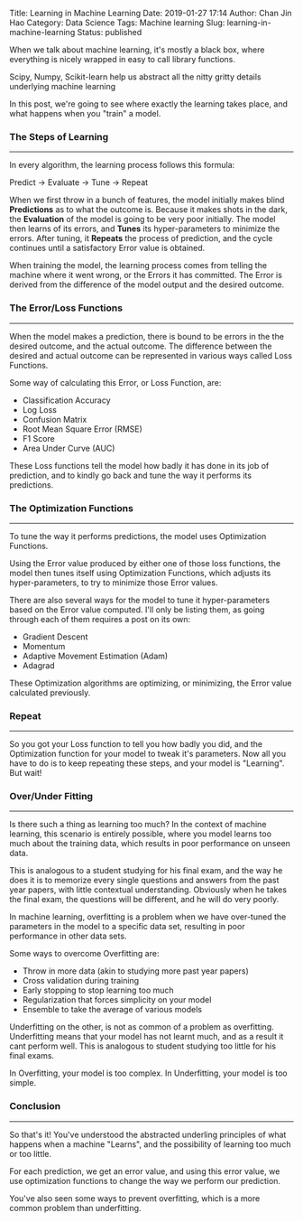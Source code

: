 Title: Learning in Machine Learning
Date: 2019-01-27 17:14
Author: Chan Jin Hao
Category: Data Science
Tags: Machine learning
Slug: learning-in-machine-learning
Status: published



When we talk about machine learning, it's mostly a black box, where everything is nicely wrapped in easy to call library functions.





Scipy, Numpy, Scikit-learn help us abstract all the nitty gritty details underlying machine learning





In this post, we're going to see where exactly the learning takes place, and what happens when you "train" a model.  



<!-- wp:heading {"level":3} -->

### The Steps of Learning  





------------------------------------------------------------------------






In every algorithm, the learning process follows this formula:





Predict -&gt; Evaluate -&gt; Tune -&gt; Repeat





When we first throw in a bunch of features, the model initially makes blind **Predictions** as to what the outcome is. Because it makes shots in the dark, the **Evaluation** of the model is going to be very poor initially. The model then learns of its errors, and **Tunes** its hyper-parameters to minimize the errors. After tuning, it **Repeats** the process of prediction, and the cycle continues until a satisfactory Error value is obtained.  





When training the model, the learning process comes from telling the machine where it went wrong, or the Errors it has committed. The Error is derived from the difference of the model output and the desired outcome.



<!-- wp:heading {"level":3} -->

### The Error/Loss Functions  





------------------------------------------------------------------------






When the model makes a prediction, there is bound to be errors in the the desired outcome, and the actual outcome. The difference between the desired and actual outcome can be represented in various ways called Loss Functions.  





Some way of calculating this Error, or Loss Function, are:





-   Classification Accuracy
-   Log Loss
-   Confusion Matrix  
-   Root Mean Square Error (RMSE)
-   F1 Score
-   Area Under Curve (AUC)





These Loss functions tell the model how badly it has done in its job of prediction, and to kindly go back and tune the way it performs its predictions.  







<!-- wp:heading {"level":3} -->

### The Optimization Functions  





------------------------------------------------------------------------






To tune the way it performs predictions, the model uses Optimization Functions.  





Using the Error value produced by either one of those loss functions, the model then tunes itself using Optimization Functions, which adjusts its hyper-parameters, to try to minimize those Error values.





There are also several ways for the model to tune it hyper-parameters based on the Error value computed. I'll only be listing them, as going through each of them requires a post on its own:





-   Gradient Descent
-   Momentum
-   Adaptive Movement Estimation (Adam)
-   Adagrad





These Optimization algorithms are optimizing, or minimizing, the Error value calculated previously.



<!-- wp:heading {"level":3} -->

### Repeat





------------------------------------------------------------------------






So you got your Loss function to tell you how badly you did, and the Optimization function for your model to tweak it's parameters. Now all you have to do is to keep repeating these steps, and your model is "Learning". But wait!  



<!-- wp:heading {"level":3} -->

### Over/Under Fitting





------------------------------------------------------------------------






Is there such a thing as learning too much? In the context of machine learning, this scenario is entirely possible, where you model learns too much about the training data, which results in poor performance on unseen data.





This is analogous to a student studying for his final exam, and the way he does it is to memorize every single questions and answers from the past year papers, with little contextual understanding. Obviously when he takes the final exam, the questions will be different, and he will do very poorly.  





In machine learning, overfitting is a problem when we have over-tuned the parameters in the model to a specific data set, resulting in poor performance in other data sets.





Some ways to overcome Overfitting are:





-   Throw in more data (akin to studying more past year papers)  
-   Cross validation during training
-   Early stopping to stop learning too much
-   Regularization that forces simplicity on your model  
-   Ensemble to take the average of various models  





Underfitting on the other, is not as common of a problem as overfitting. Underfitting means that your model has not learnt much, and as a result it cant perform well. This is analogous to student studying too little for his final exams.





In Overfitting, your model is too complex. In Underfitting, your model is too simple.



<!-- wp:heading {"level":3} -->

### Conclusion  





------------------------------------------------------------------------






So that's it! You've understood the abstracted underling principles of what happens when a machine "Learns", and the possibility of learning too much or too little.





For each prediction, we get an error value, and using this error value, we use optimization functions to change the way we perform our prediction.  





You've also seen some ways to prevent overfitting, which is a more common problem than underfitting.  



